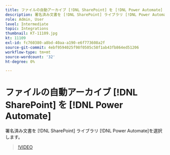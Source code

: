```yaml
---
title: ファイルの自動アーカイブ [!DNL SharePoint] を [!DNL Power Automate]
description: 署名済み文書を [!DNL SharePoint] ライブラリ [!DNL Power Automate]
role: Admin, User
level: Intermediate
topic: Integrations
thumbnail: KT-11109.jpg
kt: 11109
exl-id: fc760380-a8bd-40aa-a190-e6f773608a2f
source-git-commit: 4ebf9594025f98f0505c58f1ab43fb864ed51206
workflow-type: tm+mt
source-wordcount: '32'
ht-degree: 0%

---
```


# ファイルの自動アーカイブ [!DNL SharePoint] を [!DNL Power Automate]

署名済み文書を [!DNL SharePoint] ライブラリ [!DNL Power Automate]を選択します。

>[!VIDEO](https://video.tv.adobe.com/v/3409121?quality=12&learn=on&hidetitle=true)
